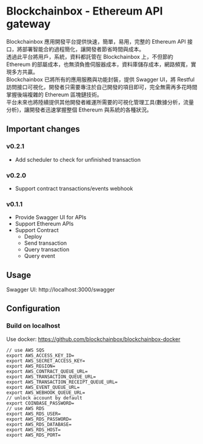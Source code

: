# Blockchainbox - Ethereum API gateway
  
Blockchainbox 應用開發平台提供快速，簡單，易用，完整的 Ethereum API 接口，將部署智能合約過程簡化，讓開發者節省時間與成本。  
透過此平台將用戶，系統，資料都託管在 Blockchainbox 上，不但節約 Ethereum 的部屬成本，也無須負擔伺服器成本，資料庫儲存成本，網路頻寬，實現多方共贏。  
Blockchainbox 已將所有的應用服務與功能封裝，提供 Swagger UI，將 Restful 訪問接口可視化，開發者只需要專注於自己開發的項目即可，完全無需再多花時間掌握後端複雜的 Ethereum 區塊鏈技術。  
平台未來也將陸續提供其他開發者維運所需要的可視化管理工具(數據分析，流量分析)，讓開發者迅速掌握整個 Ethereum 與系統的各種狀況。

## Important changes

### v0.2.1
- Add scheduler to check for unfinished transaction

### v0.2.0
- Support contract transactions/events webhook

### v0.1.1
- Provide Swagger UI for APIs
- Support Ethereum APIs
- Support Contract
    - Deploy
    - Send transaction
    - Query transaction
    - Query event 

## Usage 
Swagger UI: http://localhost:3000/swagger

## Configuration

### Build on localhost

Use docker: https://github.com/blockchainbox/blockchainbox-docker

```
// use AWS SQS
export AWS_ACCESS_KEY_ID=
export AWS_SECRET_ACCESS_KEY=
export AWS_REGION=
export AWS_CONTRACT_QUEUE_URL=
export AWS_TRANSACTION_QUEUE_URL=
export AWS_TRANSACTION_RECEIPT_QUEUE_URL=
export AWS_EVENT_QUEUE_URL=
export AWS_WEBHOOK_QUEUE_URL=
// unlock account by default
export COINBASE_PASSWORD=
// use AWS RDS
export AWS_RDS_USER=
export AWS_RDS_PASSWORD=
export AWS_RDS_DATABASE=
export AWS_RDS_HOST=
export AWS_RDS_PORT=
```